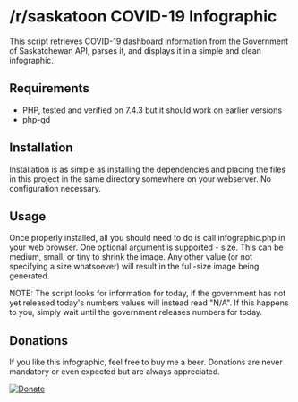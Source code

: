 # /r/saskatoon COVID-19 Infographic
This script retrieves COVID-19 dashboard information from the Government of Saskatchewan API, parses it, and displays it in a simple and clean infographic.

## Requirements
* PHP, tested and verified on 7.4.3 but it should work on earlier versions
* php-gd

## Installation
Installation is as simple as installing the dependencies and placing the files in this project in the same directory somewhere on your webserver. No configuration necessary.

## Usage
Once properly installed, all you should need to do is call infographic.php in your web browser. One optional argument is supported - size. This can be medium, small, or tiny to shrink the image. Any other value (or not specifying a size whatsoever) will result in the full-size image being generated.

NOTE: The script looks for information for today, if the government has not yet released today's numbers values will instead read "N/A". If this happens to you, simply wait until the government releases numbers for today.

## Donations
If you like this infographic, feel free to buy me a beer. Donations are never mandatory or even expected but are always appreciated.

<a href="https://www.paypal.me/skyline969"><img src="https://www.paypalobjects.com/en_US/i/btn/btn_donateCC_LG.gif" alt="Donate"/></a>
